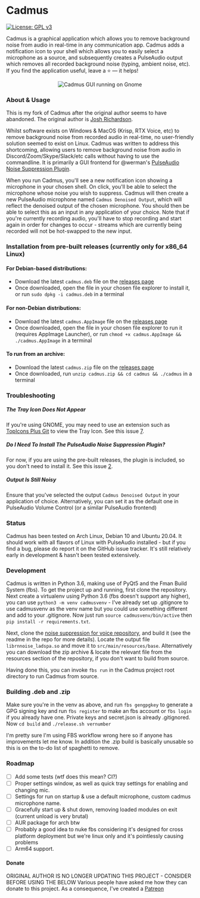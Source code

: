 Cadmus
======================
 [![License: GPL v3](https://img.shields.io/badge/License-GPLv3-blue.svg)](https://www.gnu.org/licenses/gpl-3.0)
 
Cadmus is a graphical application which allows you to remove background noise from audio in real-time in any communication app. Cadmus adds a notification icon to your shell which allows you to easily select a microphone as a source, and subsequently creates a PulseAudio output which removes all recorded background noise (typing, ambient noise, etc). If you find the application useful, leave a :star: — it helps!

<p align="center">
  <img src="https://i.imgur.com/DfhCk0j.png" alt="Cadmus GUI running on Gnome" />
</p>

### About & Usage
This is my fork of Cadmus after the original author seems to have abandoned. The original author is [Josh Richardson](https://github.com/josh-richardson/).

Whilst software exists on Windows & MacOS (Krisp, RTX Voice, etc) to remove background noise from recorded audio in real-time, no user-friendly solution seemed to exist on Linux. Cadmus was written to address this shortcoming, allowing users to remove background noise from audio in Discord/Zoom/Skype/Slack/etc calls without having to use the commandline. It is primarily a GUI frontend for @werman's [PulseAudio Noise Suppression Plugin](https://github.com/werman/noise-suppression-for-voice).

When you run Cadmus, you'll see a new notification icon showing a microphone in your chosen shell. On click, you'll be able to select the microphone whose noise you wish to suppress. Cadmus will then create a new PulseAudio microphone named `Cadmus Denoised Output`, which will reflect the denoised output of the chosen microphone. You should then be able to select this as an input in any application of your choice. Note that if you're currently recording audio, you'll have to stop recording and start again in order for changes to occur - streams which are currently being recorded will not be hot-swapped to the new input.      

### Installation from pre-built releases (currently only for x86_64 Linux)

#### For Debian-based distributions:
- Download the latest `cadmus.deb` file on the [releases page](https://github.com/josh-richardson/cadmus/releases/)
- Once downloaded, open the file in your chosen file explorer to install it, or run `sudo dpkg -i cadmus.deb` in a terminal

#### For non-Debian distributions:
- Download the latest `cadmus.AppImage` file on the [releases page](https://github.com/josh-richardson/cadmus/releases/)
- Once downloaded, open the file in your chosen file explorer to run it (requires AppImage Launcher), or run `chmod +x cadmus.AppImage && ./cadmus.AppImage` in a terminal

#### To run from an archive:
- Download the latest `cadmus.zip` file on the [releases page](https://github.com/josh-richardson/cadmus/releases/)
- Once downloaded, run `unzip cadmus.zip && cd cadmus && ./cadmus` in a terminal
 
 
### Troubleshooting
##### The Tray Icon Does Not Appear
If you're using GNOME, you may need to use an extension such as [TopIcons Plus Git](https://extensions.gnome.org/extension/2311/topicons-plus/) to view the Tray Icon. See this issue [7](https://github.com/josh-richardson/cadmus/issues/7).
##### Do I Need To Install The PulseAudio Noise Suppression Plugin?
For now, if you are using the pre-built releases, the plugin is included, so you don't need to install it. See this issue [2](https://github.com/josh-richardson/cadmus/issues/2).
##### Output Is Still Noisy
Ensure that you've selected the output `Cadmus Denoised Output` in your application of choice. Alternatively, you can set it as the default one in PulseAudio Volume Control (or a similar PulseAudio frontend)


### Status
Cadmus has been tested on Arch Linux, Debian 10 and Ubuntu 20.04. It should work with all flavors of Linux with PulseAudio installed - but if you find a bug, please do report it on the GitHub issue tracker. It's still relatively early in development & hasn't been tested extensively.


### Development
Cadmus is written in Python 3.6, making use of PyQt5 and the Fman Build System (fbs). To get the project up and running, first clone the repository. Next create a virtualenv using Python 3.6 (fbs doesn't support any higher), you can use `python3 -m venv cadmusvenv` - I've already set up .gitignore to use cadmusvenv as the venv name but you could use something different and add to your .gitignore. Now just run `source cadmusvenv/bin/active` then `pip install -r requirements.txt`.

Next, clone the [noise suppression for voice repository](https://github.com/werman/noise-suppression-for-voice), and build it (see the readme in the repo for more details). Locate the output file `librnnoise_ladspa.so` and move it to `src/main/resources/base`. Alternatively you can download the zip archive & locate the relevant file from the resources section of the repository, if you don't want to build from source.

Having done this, you can invoke `fbs run` in the Cadmus project root directory to run Cadmus from source.

### Building .deb and .zip
Make sure you're in the venv as above, and run `fbs gengpgkey` to generate a GPG signing key and run `fbs register` to make an fbs account or `fbs login` if you already have one. Private keys and secret.json is already .gitignored. Now `cd build` and `./release.sh vernumber`

I'm pretty sure I'm using FBS workflow wrong here so if anyone has improvements let me know. In addition the .zip build is basically unusable so this is on the to-do list of spaghetti to remove.

### Roadmap
- [ ] Add some tests (wtf does this mean? CI?)
- [ ] Proper settings window, as well as quick tray settings for enabling and changing mic.
- [ ] Settings for run on startup & use a default microphone, custom cadmus microphone name.
- [ ] Gracefully start up & shut down, removing loaded modules on exit (current unload is very brutal)
- [ ] AUR package for arch btw
- [ ] Probably a good idea to nuke fbs considering it's designed for cross platform deployment but we're linux only and it's pointlessly causing problems
- [ ] Arm64 support.

#### Donate
ORIGINAL AUTHOR IS NO LONGER UPDATING THIS PROJECT - CONSIDER BEFORE USING THE BELOW
Various people have asked me how they can donate to this project. As a consequence, I've created a [Patreon](https://www.patreon.com/josh_richardson)
